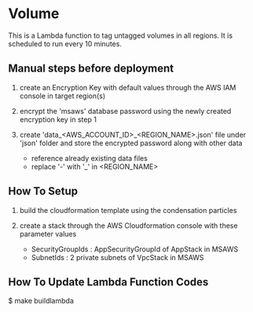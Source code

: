 
# Volume

This is a Lambda function to tag untagged volumes in all regions. It is scheduled to run every 10 minutes.


## Manual steps before deployment

   1. create an Encryption Key with default values through the AWS IAM console in target region(s)

   2. encrypt the 'msaws' database password using the newly created encryption key in step 1

   3. create 'data_\<AWS_ACCOUNT_ID\>_\<REGION_NAME\>.json' file under 'json' folder and store the encrypted password along with other data
      - reference already existing data files
      - replace '-' with '_' in \<REGION_NAME\>

## How To Setup

   1. build the cloudformation template using the condensation particles

   2. create a stack through the AWS Cloudformation console with these parameter values
      - SecurityGroupIds : AppSecurityGroupId of AppStack in MSAWS
      - SubnetIds : 2 private subnets of VpcStack in MSAWS


## How To Update Lambda Function Codes

   $ make buildlambda
